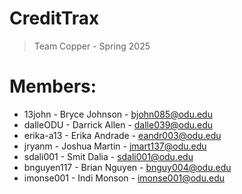 # CreditTrax
>Team Copper - Spring 2025

# Members:  

- 13john - Bryce Johnson - bjohn085@odu.edu
- dalleODU - Darrick Allen - dalle039@odu.edu
- erika-a13 - Erika Andrade - eandr003@odu.edu
- jryanm - Joshua Martin - jmart137@odu.edu
- sdali001 - Smit Dalia - sdali001@odu.edu
- bnguyen117 - Brian Nguyen - bnguy004@odu.edu
- imonse001 - Indi Monson - imonse001@odu.edu
